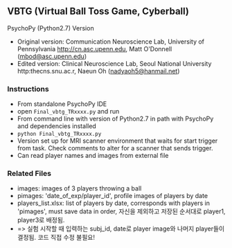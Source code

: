 ## VBTG (Virtual Ball Toss Game, Cyberball)
PsychoPy (Python2.7) Version
* Original version: Communication Neuroscience Lab, University of Pennsylvania http://cn.asc.upenn.edu, Matt O'Donnell (mbod@asc.upenn.edu)
* Edited version: Clinical Neuroscience Lab, Seoul National University http:thecns.snu.ac.r, Naeun Oh (nadyaoh5@hanmail.net)

### Instructions
* From standalone PsychoPy IDE
* open `Final_vbtg_TRxxxx.py` and run
* From command line with version of Python2.7 in path with PsychoPy and dependencies installed
* `python Final_vbtg_TRxxxx.py`
* Version set up for MRI scanner environment that waits for start trigger from task. Check comments to alter for a scanner that sends trigger.
* Can read player names and images from external file

### Related Files
* images: images of 3 players throwing a ball
* pimages: 'date_of_exp/player_id', profile images of players by date
* players_list.xlsx: list of players by date, corresponds with players in 'pimages', must save data in order, 자신을 제외하고 저장된 순서대로 player1, player3로 배정됨.
* => 실험 시작할 때 입력하는 subj_id, date로 player image와 나머지 player들이 결정됨. 코드 직접 수정 불필요!

